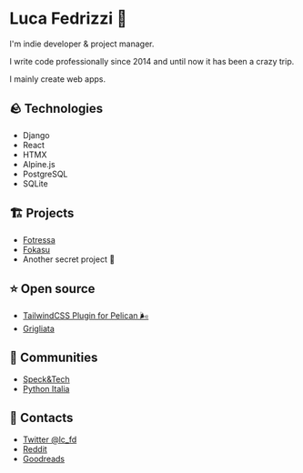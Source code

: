 # Luca Fedrizzi 🍜

I'm indie developer & project manager.

I write code professionally since 2014 and until now it has been a crazy trip.

I mainly create web apps.

## 🪨 Technologies

- Django
- React
- HTMX
- Alpine.js
- PostgreSQL
- SQLite

## 🏗 Projects

- [Fotressa](https://fortressa.com/)
- [Fokasu](https://fokasu.app/)
- Another secret project 🤫

## ⭐️ Open source

- [TailwindCSS Plugin for Pelican 🌬](https://github.com/pelican-plugins/tailwindcss)
- [Grigliata](https://github.com/lcfd/grigliata)

## 👥 Communities

- [Speck&Tech](https://speckand.tech/)
- [Python Italia](https://www.python.it/comunita/)

## 📡 Contacts

- [Twitter @lc_fd](https://twitter.com/lc_fd)
- [Reddit](https://www.reddit.com/user/lc_fd)
- [Goodreads](https://www.goodreads.com/user/show/89527482-luca)